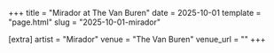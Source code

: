 +++
title = "Mirador at The Van Buren"
date = 2025-10-01
template = "page.html"
slug = "2025-10-01-mirador"

[extra]
artist = "Mirador"
venue = "The Van Buren"
venue_url = ""
+++
